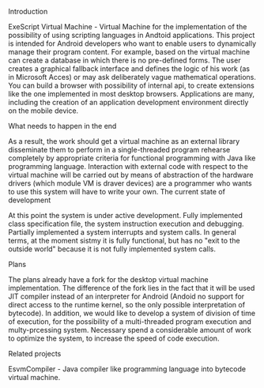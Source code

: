Introduction

ExeScript Virtual Machine - Virtual Machine for the implementation of the possibility of using scripting languages in Andtoid applications. This project is intended for Android developers who want to enable users to dynamically manage their program content. For example, based on the virtual machine can create a database in which there is no pre-defined forms. The user creates a graphical fallback interface and defines the logic of his work (as in Microsoft Acces) or may ask deliberately vague mathematical operations. You can build a browser with possibility of internal api, to create extensions like the one implemented in most desktop browsers. Applications are many, including the creation of an application development environment directly on the mobile device.

What needs to happen in the end

As a result, the work should get a virtual machine as an external library disseminate them to perform in a single-threaded program rehearse completely by appropriate criteria for functional programming with Java like programming language. Interaction with external code with respect to the virtual machine will be carried out by means of abstraction of the hardware drivers (which module VM is draver devices) are a programmer who wants to use this system will have to write your own.
The current state of development

At this point the system is under active development. Fully implemented class specification file, the system instruction execution and debugging.
Partially implemented a system interrupts and system calls. In general terms, at the moment sistmy it is fully functional, but has no "exit to the outside world" because it is not fully implemented system calls.

Plans

The plans already have a fork for the desktop virtual machine implementation. The difference of the fork lies in the fact that it will be used JIT compiler instead of an interpreter for Android (Andoid no support for direct access to the runtime kernel, so the only possible interpretation of bytecode). In addition, we would like to develop a system of division of time of execution, for the possibility of a multi-threaded program execution and multy-prcessing system. Necessary spend a considerable amount of work to optimize the system, to increase the speed of code execution.

Related projects

EsvmCompiler - Java compiler like programming language into bytecode virtual machine.
